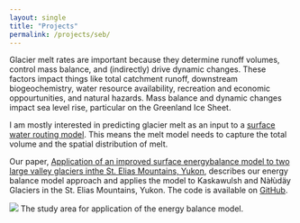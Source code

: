 ```yaml
---
layout: single
title: "Projects"
permalink: /projects/seb/
---
```


Glacier melt rates are important because they determine runoff volumes, control mass balance, and (indirectly) drive dynamic changes. These factors impact things like total catchment runoff, downstream biogeochemistry, water resource availability, recreation and economic oppourtunities, and natural hazards. Mass balance and dynamic changes impact sea level rise, particular on the Greenland Ice Sheet.

I am mostly interested in predicting glacier melt as an input to a [surface water routing model](/projects/sads/). This means the melt model needs to capture the total volume and the spatial distribution of melt.

Our paper, [Application of an improved surface energybalance model to two large valley glaciers inthe St. Elias Mountains, Yukon](https://doi.org/10.1017/jog.2020.106), describes our energy balance model approach and applies the model to Kaskawulsh and Nàłùdäy Glaciers in the St. Elias Mountains, Yukon. The code is available on [GitHub](https://github.com/timghill/seb/).

![](/assets/images/JOG-20-0097-fig01.png)
The study area for application of the energy balance model.
